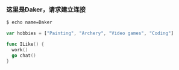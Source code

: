 ### 这里是Daker，请求建立连接

```sh
$ echo name=Daker
```

```js
var hobbies = ["Painting", "Archery", "Video games", "Coding"]
```

```go
func ILike() {
  work()
  go chat()
}
```

